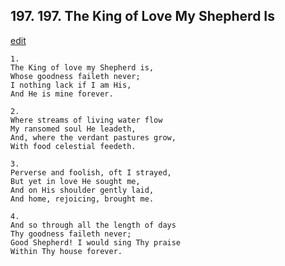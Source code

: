 
## 197.  197. The King of Love My Shepherd Is
[edit](https://docs.google.com/document/d/1rg2xqH4zkD3ctZOv1103XtTA2VyeVdf%2D/edit?mode=html)






    1.
    The King of love my Shepherd is,
    Whose goodness faileth never;
    I nothing lack if I am His,
    And He is mine forever.

    2.
    Where streams of living water flow
    My ransomed soul He leadeth,
    And, where the verdant pastures grow,
    With food celestial feedeth.

    3.
    Perverse and foolish, oft I strayed,
    But yet in love He sought me,
    And on His shoulder gently laid,
    And home, rejoicing, brought me.

    4.
    And so through all the length of days
    Thy goodness faileth never;
    Good Shepherd! I would sing Thy praise
    Within Thy house forever.

